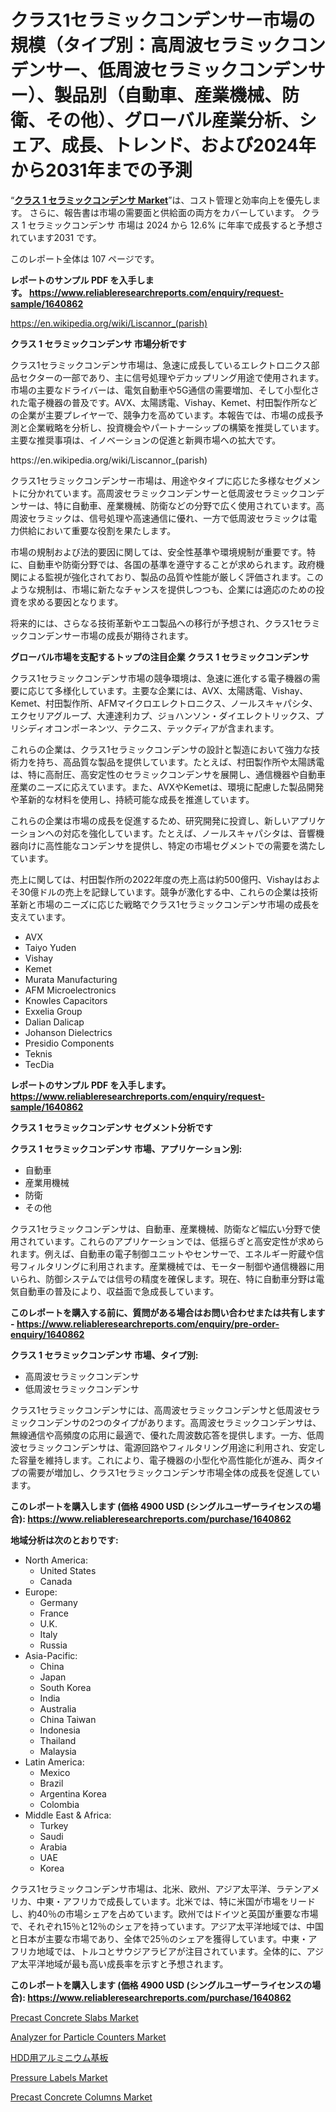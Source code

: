 <p><h1>クラス1セラミックコンデンサー市場の規模（タイプ別：高周波セラミックコンデンサー、低周波セラミックコンデンサー）、製品別（自動車、産業機械、防衛、その他）、グローバル産業分析、シェア、成長、トレンド、および2024年から2031年までの予測</h1></p><p>&ldquo;<strong><a href="https://www.reliableresearchreports.com/class-1-ceramic-capacitor-r1640862">クラス 1 セラミックコンデンサ Market</a></strong>&rdquo;は、コスト管理と効率向上を優先します。 さらに、報告書は市場の需要面と供給面の両方をカバーしています。 クラス 1 セラミックコンデンサ 市場は 2024 から 12.6% に年率で成長すると予想されています2031 です。</p>
<p>このレポート全体は 107 ページです。</p>
<p><strong>レポートのサンプル PDF を入手します。&nbsp;<a href="https://www.reliableresearchreports.com/enquiry/request-sample/1640862">https://www.reliableresearchreports.com/enquiry/request-sample/1640862</a></strong></p>
<p><a href="https://en.wikipedia.org/wiki/Liscannor_(parish)">https://en.wikipedia.org/wiki/Liscannor_(parish)</a></p>
<p><strong>クラス 1 セラミックコンデンサ 市場分析です</strong></p>
<p><p>クラス1セラミックコンデンサ市場は、急速に成長しているエレクトロニクス部品セクターの一部であり、主に信号処理やデカップリング用途で使用されます。市場の主要なドライバーは、電気自動車や5G通信の需要増加、そして小型化された電子機器の普及です。AVX、太陽誘電、Vishay、Kemet、村田製作所などの企業が主要プレイヤーで、競争力を高めています。本報告では、市場の成長予測と企業戦略を分析し、投資機会やパートナーシップの構築を推奨しています。主要な推奨事項は、イノベーションの促進と新興市場への拡大です。</p></p>
<p>https://en.wikipedia.org/wiki/Liscannor_(parish)</p>
<p><p>クラス1セラミックコンデンサー市場は、用途やタイプに応じた多様なセグメントに分かれています。高周波セラミックコンデンサーと低周波セラミックコンデンサーは、特に自動車、産業機械、防衛などの分野で広く使用されています。高周波セラミックは、信号処理や高速通信に優れ、一方で低周波セラミックは電力供給において重要な役割を果たします。</p><p>市場の規制および法的要因に関しては、安全性基準や環境規制が重要です。特に、自動車や防衛分野では、各国の基準を遵守することが求められます。政府機関による監視が強化されており、製品の品質や性能が厳しく評価されます。このような規制は、市場に新たなチャンスを提供しつつも、企業には適応のための投資を求める要因となります。</p><p>将来的には、さらなる技術革新やエコ製品への移行が予想され、クラス1セラミックコンデンサー市場の成長が期待されます。</p></p>
<p><strong>グローバル市場を支配するトップの注目企業 クラス 1 セラミックコンデンサ</strong></p>
<p><p>クラス1セラミックコンデンサ市場の競争環境は、急速に進化する電子機器の需要に応じて多様化しています。主要な企業には、AVX、太陽誘電、Vishay、Kemet、村田製作所、AFMマイクロエレクトロニクス、ノールスキャパシタ、エクセリアグループ、大連達利カプ、ジョハンソン・ダイエレクトリックス、プリシディオコンポーネンツ、テクニス、テックディアが含まれます。</p><p>これらの企業は、クラス1セラミックコンデンサの設計と製造において強力な技術力を持ち、高品質な製品を提供しています。たとえば、村田製作所や太陽誘電は、特に高耐圧、高安定性のセラミックコンデンサを展開し、通信機器や自動車産業のニーズに応えています。また、AVXやKemetは、環境に配慮した製品開発や革新的な材料を使用し、持続可能な成長を推進しています。</p><p>これらの企業は市場の成長を促進するため、研究開発に投資し、新しいアプリケーションへの対応を強化しています。たとえば、ノールスキャパシタは、音響機器向けに高性能なコンデンサを提供し、特定の市場セグメントでの需要を満たしています。</p><p>売上に関しては、村田製作所の2022年度の売上高は約500億円、Vishayはおよそ30億ドルの売上を記録しています。競争が激化する中、これらの企業は技術革新と市場のニーズに応じた戦略でクラス1セラミックコンデンサ市場の成長を支えています。</p></p>
<p><ul><li>AVX</li><li>Taiyo Yuden</li><li>Vishay</li><li>Kemet</li><li>Murata Manufacturing</li><li>AFM Microelectronics</li><li>Knowles Capacitors</li><li>Exxelia Group</li><li>Dalian Dalicap</li><li>Johanson Dielectrics</li><li>Presidio Components</li><li>Teknis</li><li>TecDia</li></ul></p>
<p><strong>レポートのサンプル PDF を入手します。 <a href="https://www.reliableresearchreports.com/enquiry/request-sample/1640862">https://www.reliableresearchreports.com/enquiry/request-sample/1640862</a></strong></p>
<p><strong>クラス 1 セラミックコンデンサ セグメント分析です</strong></p>
<p><strong>クラス 1 セラミックコンデンサ 市場、アプリケーション別:</strong></p>
<p><ul><li>自動車</li><li>産業用機械</li><li>防衛</li><li>その他</li></ul></p>
<p><p>クラス1セラミックコンデンサは、自動車、産業機械、防衛など幅広い分野で使用されています。これらのアプリケーションでは、低揺らぎと高安定性が求められます。例えば、自動車の電子制御ユニットやセンサーで、エネルギー貯蔵や信号フィルタリングに利用されます。産業機械では、モーター制御や通信機器に用いられ、防御システムでは信号の精度を確保します。現在、特に自動車分野は電気自動車の普及により、収益面で急成長しています。</p></p>
<p><strong>このレポートを購入する前に、質問がある場合はお問い合わせまたは共有します - <a href="https://www.reliableresearchreports.com/enquiry/pre-order-enquiry/1640862">https://www.reliableresearchreports.com/enquiry/pre-order-enquiry/1640862</a></strong></p>
<p><strong>クラス 1 セラミックコンデンサ 市場、タイプ別:</strong></p>
<p><ul><li>高周波セラミックコンデンサ</li><li>低周波セラミックコンデンサ</li></ul></p>
<p><p>クラス1セラミックコンデンサには、高周波セラミックコンデンサと低周波セラミックコンデンサの2つのタイプがあります。高周波セラミックコンデンサは、無線通信や高頻度の応用に最適で、優れた周波数応答を提供します。一方、低周波セラミックコンデンサは、電源回路やフィルタリング用途に利用され、安定した容量を維持します。これにより、電子機器の小型化や高性能化が進み、両タイプの需要が増加し、クラス1セラミックコンデンサ市場全体の成長を促進しています。</p></p>
<p><strong>このレポートを購入します (価格 4900 USD (シングルユーザーライセンスの場合): <a href="https://www.reliableresearchreports.com/purchase/1640862">https://www.reliableresearchreports.com/purchase/1640862</a></strong></p>
<p><strong>地域分析は次のとおりです:</strong></p>
<p><ul>
    <li>
        North America:
        <ul>
            <li>United States</li>
            <li>Canada</li>
        </ul>
    </li>
    <li>
        Europe:
        <ul>
            <li>Germany</li>
            <li>France</li>
            <li>U.K.</li>
            <li>Italy</li>
            <li>Russia</li>
        </ul>
    </li>
    <li>
        Asia-Pacific:
        <ul>
            <li>China</li>
            <li>Japan</li>
            <li>South Korea</li>
            <li>India</li>
            <li>Australia</li>
            <li>China Taiwan</li>
            <li>Indonesia</li>
            <li>Thailand</li>
            <li>Malaysia</li>
        </ul>
    </li>
    <li>
        Latin America:
        <ul>
            <li>Mexico</li>
            <li>Brazil</li>
            <li>Argentina Korea</li>
            <li>Colombia</li>
        </ul>
    </li>
    <li>
        Middle East & Africa:
        <ul>
            <li>Turkey</li>
            <li>Saudi</li>
            <li>Arabia</li>
            <li>UAE</li>
            <li>Korea</li>
        </ul>
    </li>
    </ul></p>
<p><p>クラス1セラミックコンデンサ市場は、北米、欧州、アジア太平洋、ラテンアメリカ、中東・アフリカで成長しています。北米では、特に米国が市場をリードし、約40％の市場シェアを占めています。欧州ではドイツと英国が重要な市場で、それぞれ15％と12％のシェアを持っています。アジア太平洋地域では、中国と日本が主要な市場であり、全体で25％のシェアを獲得しています。中東・アフリカ地域では、トルコとサウジアラビアが注目されています。全体的に、アジア太平洋地域が最も高い成長率を示すと予想されます。</p></p>
<p><strong>このレポートを購入します (価格 4900 USD (シングルユーザーライセンスの場合): <a href="https://www.reliableresearchreports.com/purchase/1640862">https://www.reliableresearchreports.com/purchase/1640862</a></strong></p>
<p><p><a href="https://medium.com/@daleaams71/the-global-precast-concrete-slabs-market-is-expected-to-witness-a-compound-annual-growth-rate-67a1e33c4f59">Precast Concrete Slabs Market</a></p><p><a href="https://github.com/SamiaHussain82/Market-Research-Report-List-1/blob/main/analyzer-for-particle-counters-market.md">Analyzer for Particle Counters Market</a></p><p><a href="https://medium.com/@tubbs463/aluminum-substrates-for-hdds-market-%E3%81%AE%E3%82%B0%E3%83%AD%E3%83%BC%E3%83%90%E3%83%AB%E5%B8%82%E5%A0%B4%E6%A6%82%E8%A6%81%E3%81%AF-%E4%B8%96%E7%95%8C%E3%81%8A%E3%82%88%E3%81%B3%E4%B8%BB%E8%A6%81%E5%B8%82%E5%A0%B4%E3%81%AB%E3%81%8A%E3%81%91%E3%82%8B%E6%A5%AD%E7%95%8C%E3%81%AB%E5%BD%B1%E9%9F%BF%E3%82%92%E4%B8%8E%E3%81%88%E3%82%8B%E4%B8%BB%E8%A6%81%E3%81%AA%E3%83%88%E3%83%AC%E3%83%B3%E3%83%89%E3%81%AB%E3%81%A4%E3%81%84%E3%81%A6-%E7%8B%AC%E8%87%AA%E3%81%AE%E8%A6%96%E7%82%B9%E3%82%92%E6%8F%90%E4%BE%9B%E3%81%97%E3%81%BE%E3%81%99-40ed6fcb27e6">HDD用アルミニウム基板</a></p><p><a href="https://issuu.com/reportprime-2/docs/pressure-labels-market-size-2030.pp_a54b93a63501c3">Pressure Labels Market</a></p><p><a href="https://medium.com/@daleaams71/this-report-aims-to-provide-a-comprehensive-presentation-of-the-global-market-for-precast-concrete-95f3820f12b2">Precast Concrete Columns Market</a></p></p>